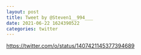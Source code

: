 ```yaml
--- 
layout: post 
title: Tweet by @Steven1__994___ 
date: 2021-06-22 1624390522 
categories: twitter 
--- 
```

https://twitter.com/o/status/1407421145377394689
